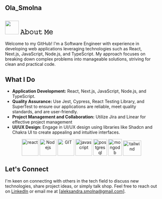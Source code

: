 ## Ola_Smolna

## <img src="https://github.com/TheDudeThatCode/TheDudeThatCode/blob/master/Assets/Developer.gif" width="45" /> 𝙰𝚋𝚘𝚞𝚝 𝙼𝚎

Welcome to my GitHub! I'm a Software Engineer with experience in developing web applications leveraging technologies such as React, Next.js, JavaScript, Node.js, and TypeScript. My approach focuses on breaking down complex problems into manageable solutions, striving for clean and practical code.

## What I Do

- **Application Development:** React, Next.js, JavaScript, Node.js, and TypeScript.
- **Quality Assurance:** Use Jest, Cypress, React Testing Library, and SuperTest to ensure our applications are reliable, meet quality standards, and are user-friendly.
- **Project Management and Collaboration:** Utilize Jira and Linear for effective project management
- **UI/UX Design:** Engage in UI/UX design using libraries like Shadcn and Chakra UI to create appealing and intuitive interfaces.

<p align="center">
      <img src="https://www.vectorlogo.zone/logos/reactjs/reactjs-icon.svg" alt="react" width="55" height="55"/>
      <img src="https://www.vectorlogo.zone/logos/nodejs/nodejs-icon.svg" alt="Nodejs" width="55" height="55"/>
      <img src="https://www.vectorlogo.zone/logos/git-scm/git-scm-icon.svg" alt="GIT" width="55" height="55"/> 
      <img src="https://www.vectorlogo.zone/logos/javascript/javascript-icon.svg" alt="javascript" width="55" height="55"/>
      <img src="https://www.vectorlogo.zone/logos/postgresql/postgresql-icon.svg" alt="postgresql" width="45" height="55"/>
      <img src="https://www.vectorlogo.zone/logos/mongodb/mongodb-icon.svg" alt="mongodb" width="45" height="55"/>
      <img src="https://www.vectorlogo.zone/logos/tailwindcss/tailwindcss-icon.svg" alt="tailwind" width="60" height="50"/>
</p>


## Let's Connect

I'm keen on connecting with others in the tech field to discuss new technologies, share project ideas, or simply talk shop. Feel free to reach out on [LinkedIn](https://www.linkedin.com/in/ola-smolna/) or email me at [aleksandra.smolna@gmail.com].

